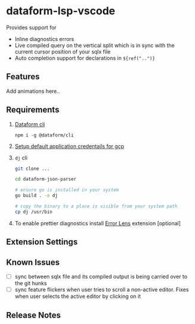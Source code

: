 # dataform-lsp-vscode

Provides support for

* Inline diagnostics errors
* Live compiled query on the vertical split which is in sync with the current cursor position of your sqlx file
* Auto completion support for declarations in `${ref("..")}`

## Features

Add animations here..

## Requirements

1. [Dataform cli](https://cloud.google.com/dataform/docs/use-dataform-cli)

   `npm i -g @dataform/cli`

2. [Setup default application credentails for gcp](https://cloud.google.com/docs/authentication/provide-credentials-adc)

3. `dj` cli

   ```bash
   git clone ...

   cd dataform-json-parser

   # ensure go is installed in your system
   go build . -o dj

   # copy the binary to a place is visible from your system path
   cp dj /usr/bin
   ```

4. To enable prettier diagnostics install [Error Lens](https://marketplace.visualstudio.com/items?itemName=usernamehw.errorlens) extension [optional]

## Extension Settings


## Known Issues

- [ ] sync between sqlx file and its compiled output is being carried over to the git hunks
- [ ] sync feature flickers when user tries to scroll a non-active editor. Fixes when user selects the active editor by clicking on it

## Release Notes

